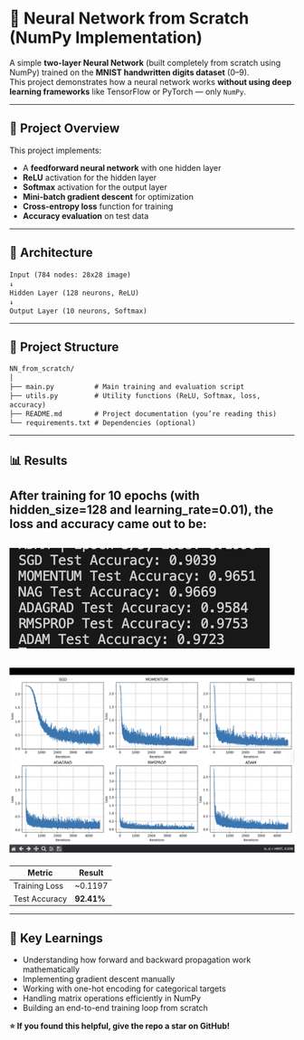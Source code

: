 # 🧠 Neural Network from Scratch (NumPy Implementation)

A simple **two-layer Neural Network** (built completely from scratch using NumPy) trained on the **MNIST handwritten digits dataset** (0–9).  
This project demonstrates how a neural network works **without using deep learning frameworks** like TensorFlow or PyTorch — only `NumPy`.

---

## 🚀 Project Overview

This project implements:
- A **feedforward neural network** with one hidden layer
- **ReLU** activation for the hidden layer
- **Softmax** activation for the output layer
- **Mini-batch gradient descent** for optimization
- **Cross-entropy loss** function for training
- **Accuracy evaluation** on test data

---

## 🧩 Architecture
```
Input (784 nodes: 28x28 image)
↓
Hidden Layer (128 neurons, ReLU)
↓
Output Layer (10 neurons, Softmax)
```
---
## 🧰 Project Structure
```
NN_from_scratch/
│
├── main.py          # Main training and evaluation script
├── utils.py         # Utility functions (ReLU, Softmax, loss, accuracy)
├── README.md        # Project documentation (you’re reading this)
└── requirements.txt # Dependencies (optional)
```
---
## 📊 Results
After training for 10 epochs (with hidden_size=128 and learning_rate=0.01),
the loss and accuracy came out to be:
---
![alt text](image/image.png)
---
![alt text](image/plot.png)
---

| Metric        | Result      |
| ------------- | ----------- |
| Training Loss | ~0.1197 |
| Test Accuracy | **92.41%**  |

---

## 📘 Key Learnings

- Understanding how forward and backward propagation work mathematically
- Implementing gradient descent manually
- Working with one-hot encoding for categorical targets
- Handling matrix operations efficiently in NumPy
- Building an end-to-end training loop from scratch

**⭐ If you found this helpful, give the repo a star on GitHub!**